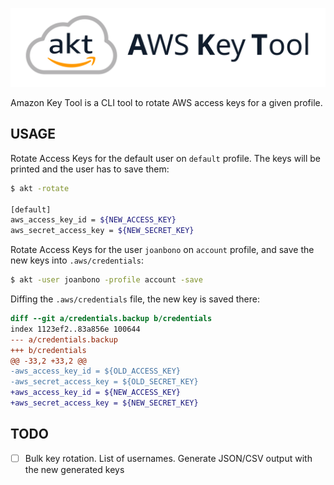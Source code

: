 ![](img/AKT_Banner.svg)

Amazon Key Tool is a CLI tool to rotate AWS access keys for a given profile. 

## USAGE

Rotate Access Keys for the default user on `default` profile. The keys will be printed and the user has to save them:

```sh
$ akt -rotate

[default]
aws_access_key_id = ${NEW_ACCESS_KEY}
aws_secret_access_key = ${NEW_SECRET_KEY}
```

Rotate Access Keys for the user `joanbono` on `account` profile, and save the new keys into `.aws/credentials`:

```sh
$ akt -user joanbono -profile account -save
```

Diffing the `.aws/credentials` file, the new key is saved there:

```diff
diff --git a/credentials.backup b/credentials
index 1123ef2..83a856e 100644
--- a/credentials.backup
+++ b/credentials
@@ -33,2 +33,2 @@ 
-aws_access_key_id = ${OLD_ACCESS_KEY}
-aws_secret_access_key = ${OLD_SECRET_KEY}
+aws_access_key_id = ${NEW_ACCESS_KEY}
+aws_secret_access_key = ${NEW_SECRET_KEY}
```

## TODO

+ [ ] Bulk key rotation. List of usernames. Generate JSON/CSV output with the new generated keys